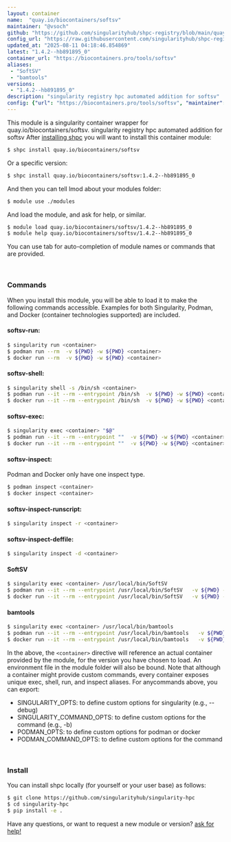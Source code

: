 ```yaml
---
layout: container
name:  "quay.io/biocontainers/softsv"
maintainer: "@vsoch"
github: "https://github.com/singularityhub/shpc-registry/blob/main/quay.io/biocontainers/softsv/container.yaml"
config_url: "https://raw.githubusercontent.com/singularityhub/shpc-registry/main/quay.io/biocontainers/softsv/container.yaml"
updated_at: "2025-08-11 04:18:46.854869"
latest: "1.4.2--hb891895_0"
container_url: "https://biocontainers.pro/tools/softsv"
aliases:
 - "SoftSV"
 - "bamtools"
versions:
 - "1.4.2--hb891895_0"
description: "singularity registry hpc automated addition for softsv"
config: {"url": "https://biocontainers.pro/tools/softsv", "maintainer": "@vsoch", "description": "singularity registry hpc automated addition for softsv", "latest": {"1.4.2--hb891895_0": "sha256:b2f6727d8b11029e33f5aa3b28fc15ac81d87eef5e5842e4c73ce271c8e5fb9f"}, "tags": {"1.4.2--hb891895_0": "sha256:b2f6727d8b11029e33f5aa3b28fc15ac81d87eef5e5842e4c73ce271c8e5fb9f"}, "docker": "quay.io/biocontainers/softsv", "aliases": {"SoftSV": "/usr/local/bin/SoftSV", "bamtools": "/usr/local/bin/bamtools"}}
---
```


This module is a singularity container wrapper for quay.io/biocontainers/softsv.
singularity registry hpc automated addition for softsv
After [installing shpc](#install) you will want to install this container module:


```bash
$ shpc install quay.io/biocontainers/softsv
```

Or a specific version:

```bash
$ shpc install quay.io/biocontainers/softsv:1.4.2--hb891895_0
```

And then you can tell lmod about your modules folder:

```bash
$ module use ./modules
```

And load the module, and ask for help, or similar.

```bash
$ module load quay.io/biocontainers/softsv/1.4.2--hb891895_0
$ module help quay.io/biocontainers/softsv/1.4.2--hb891895_0
```

You can use tab for auto-completion of module names or commands that are provided.

<br>

### Commands

When you install this module, you will be able to load it to make the following commands accessible.
Examples for both Singularity, Podman, and Docker (container technologies supported) are included.

#### softsv-run:

```bash
$ singularity run <container>
$ podman run --rm  -v ${PWD} -w ${PWD} <container>
$ docker run --rm  -v ${PWD} -w ${PWD} <container>
```

#### softsv-shell:

```bash
$ singularity shell -s /bin/sh <container>
$ podman run --it --rm --entrypoint /bin/sh  -v ${PWD} -w ${PWD} <container>
$ docker run --it --rm --entrypoint /bin/sh  -v ${PWD} -w ${PWD} <container>
```

#### softsv-exec:

```bash
$ singularity exec <container> "$@"
$ podman run --it --rm --entrypoint ""  -v ${PWD} -w ${PWD} <container> "$@"
$ docker run --it --rm --entrypoint ""  -v ${PWD} -w ${PWD} <container> "$@"
```

#### softsv-inspect:

Podman and Docker only have one inspect type.

```bash
$ podman inspect <container>
$ docker inspect <container>
```

#### softsv-inspect-runscript:

```bash
$ singularity inspect -r <container>
```

#### softsv-inspect-deffile:

```bash
$ singularity inspect -d <container>
```


#### SoftSV

```bash
$ singularity exec <container> /usr/local/bin/SoftSV
$ podman run --it --rm --entrypoint /usr/local/bin/SoftSV   -v ${PWD} -w ${PWD} <container> -c " $@"
$ docker run --it --rm --entrypoint /usr/local/bin/SoftSV   -v ${PWD} -w ${PWD} <container> -c " $@"
```


#### bamtools

```bash
$ singularity exec <container> /usr/local/bin/bamtools
$ podman run --it --rm --entrypoint /usr/local/bin/bamtools   -v ${PWD} -w ${PWD} <container> -c " $@"
$ docker run --it --rm --entrypoint /usr/local/bin/bamtools   -v ${PWD} -w ${PWD} <container> -c " $@"
```



In the above, the `<container>` directive will reference an actual container provided
by the module, for the version you have chosen to load. An environment file in the
module folder will also be bound. Note that although a container
might provide custom commands, every container exposes unique exec, shell, run, and
inspect aliases. For anycommands above, you can export:

 - SINGULARITY_OPTS: to define custom options for singularity (e.g., --debug)
 - SINGULARITY_COMMAND_OPTS: to define custom options for the command (e.g., -b)
 - PODMAN_OPTS: to define custom options for podman or docker
 - PODMAN_COMMAND_OPTS: to define custom options for the command

<br>

### Install

You can install shpc locally (for yourself or your user base) as follows:

```bash
$ git clone https://github.com/singularityhub/singularity-hpc
$ cd singularity-hpc
$ pip install -e .
```

Have any questions, or want to request a new module or version? [ask for help!](https://github.com/singularityhub/singularity-hpc/issues)